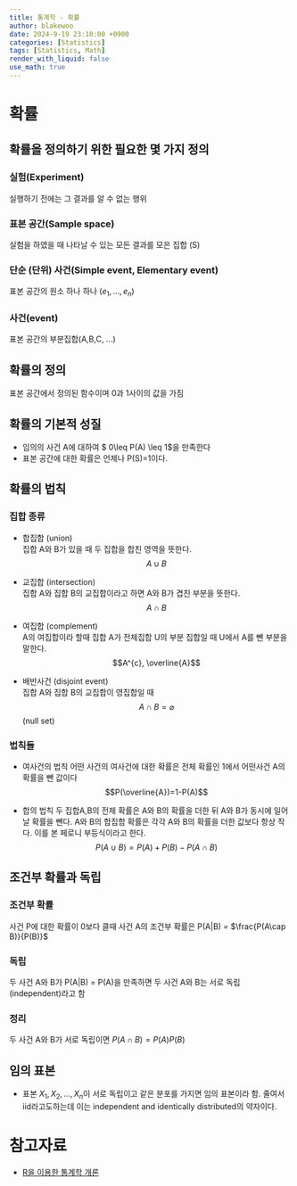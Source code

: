 ```yaml
---
title: 통계학 - 확률
author: blakewoo
date: 2024-9-19 23:10:00 +0900
categories: [Statistics]
tags: [Statistics, Math]
render_with_liquid: false
use_math: true
---
```


# 확률

## 확률을 정의하기 위한 필요한 몇 가지 정의
### 실험(Experiment)
실행하기 전에는 그 결과를 알 수 없는 행위

### 표본 공간(Sample space)
실험을 하였을 때 나타날 수 있는 모든 결과를 모은 집합 (S)

### 단순 (단위) 사건(Simple event, Elementary event)
표본 공간의 원소 하나 하나 ($e_{1},...,e_{n}$)

### 사건(event)
표본 공간의 부분집합(A,B,C, ...)

## 확률의 정의
표본 공간에서 정의된 함수이며 0과 1사이의 값을 가짐

## 확률의 기본적 성질
- 임의의 사건 A에 대하여 $ 0\leq P(A) \leq 1$을 만족한다
- 표본 공간에 대한 확률은 언제나 P(S)=1이다.

## 확률의 법칙
### 집합 종류
- 합집합 (union)   
  집합 A와 B가 있을 때 두 집합을 합친 영역을 뜻한다.    
  $$A \cup B$$

- 교집합 (intersection)   
  집합 A와 집합 B의 교집합이라고 하면 A와 B가 겹친 부분을 뜻한다.   
  $$A \cap B$$


- 여집합 (complement)   
  A의 여집합이라 할때 집합 A가 전체집합 U의 부분 집합일 때 U에서 A를 뺀 부분을 말한다.   
  $$A^{c}, \overline{A}$$
  
- 배반사건 (disjoint event)   
  집합 A와 집합 B의 교집합이 영집합일 때   
  $$ A \cap B = \varnothing$$ (null set)


### 법칙들
- 여사건의 법칙
  어떤 사건의 여사건에 대한 확률은 전체 확률인 1에서 어떤사건 A의 확률을 뺀 값이다
  $$P(\overline{A})=1-P(A)$$
  
- 합의 법칙
  두 집합A,B의 전체 확률은 A와 B의 확률을 더한 뒤 A와 B가 동시에 일어날 확률을 뺀다.
  A와 B의 합집합 확률은 각각 A와 B의 확률을 더한 값보다 항상 작다. 이를 본 페로니 부등식이라고 한다.   
  $$P(A\cup B)=P(A)+P(B)-P(A\cap B)$$

## 조건부 확률과 독립
### 조건부 확률
사건 P에 대한 확률이 0보다 클때 사건 A의 조건부 확률은 P(A|B) = $\frac{P(A\cap B)}{P(B)}$

### 독립
두 사건 A와 B가 P(A|B) = P(A)을 만족하면 두 사건 A와 B는 서로 독립(independent)라고 함

### 정리
두 사건 A와 B가 서로 독립이면 $P(A \cap B) = P(A)P(B)$

## 임의 표본
- 표본 $X_{1},X_{2},...,X_{n}$이 서로 독립이고 같은 분포를 가지면
임의 표본이라 함. 줄여서 iid라고도하는데 이는 independent and identically distributed의 약자이다. 


# 참고자료
- [R을 이용한 통계학 개론](https://www.kmooc.kr/view/course/detail/5086?tm=20240914182522)

